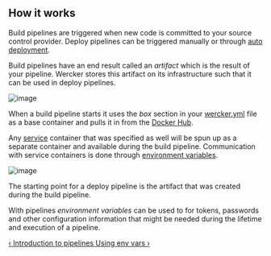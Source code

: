 ## How it works

Build pipelines are triggered when new code is committed to your source
control provider. Deploy pipelines can be triggered manually or through
[auto deployment](/docs/deploy/auto-deploy.html).

Build pipelines have an end result called an *artifact* which is the
result of your pipeline. Wercker stores this artifact on its
infrastructure such that it can be used in deploy pipelines.

![image](/images/pipeline-build.png)

When a build pipeline starts it uses the *box* section in your
[wercker.yml](/learn/wercker-yml/01_introduction.html) file as a base container and pulls it in from the
[Docker Hub](/learn/containers/02_docker-hub.html).

Any [service](http://localhost:1337/learn/wercker-yml/03_sections.html)
container that was specified as well will be spun up as a separate
container and available during the build pipeline. Communication with
service containers is done through [environment variables](/learn/containers/03_using-containers.html).

![image](/images/pipeline-service.png)

The starting point for a deploy pipeline is the artifact that was
created during the build pipeline.

With pipelines *environment variables* can be used to for tokens,
passwords and other configuration information that might be needed
during the lifetime and execution of a pipeline.

[&lsaquo; Introduction to pipelines ](/learn/pipelines/01_introduction.html "nav previous pipelines")
[Using env vars &rsaquo;](/learn/pipelines/03_using-env-vars.html "nav next pipelines")
